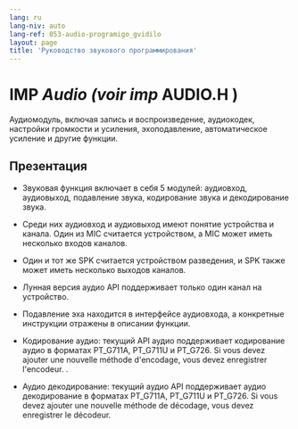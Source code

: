 ```yaml
---
lang: ru
lang-niv: auto
lang-ref: 053-audio-programigo_gvidilo
layout: page
title: 'Руководство звукового программирования'
---
```


# IMP  _Audio \(voir imp_  AUDIO.H  \)

Аудиомодуль, включая запись и воспроизведение, аудиокодек, настройки громкости и усиления, эхоподавление, автоматическое усиление и другие функции.

## Презентация
* Звуковая функция включает в себя 5 модулей: аудиовход, аудиовыход, подавление звука, кодирование звука и декодирование звука.


 * Среди них аудиовход и аудиовыход имеют понятие устройства и канала. Один из MIC считается устройством, а MIC может иметь несколько входов каналов.


 * Один и тот же SPK считается устройством разведения, и SPK также может иметь несколько выходов каналов.


 * Лунная версия аудио API поддерживает только один канал на устройство.


 * Подавление эха находится в интерфейсе аудиовхода, а конкретные инструкции отражены в описании функции.


 * Кодирование аудио: текущий API аудио поддерживает кодирование аудио в форматах PT_G711A, PT_G711U и PT_G726. Si vous devez ajouter une nouvelle méthode d'encodage, vous devez enregistrer l'encodeur.
   .

   

 * Аудио декодирование: текущий аудио API поддерживает аудио декодирование в форматах PT_G711A, PT_G711U и PT_G726. Si vous devez ajouter une nouvelle méthode de décodage, vous devez enregistrer le décodeur.
   

   

